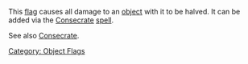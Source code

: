 This [flag](:Category:_Object_Flags.md "wikilink") causes all damage to
an [object](:Category:_Objects.md "wikilink") with it to be halved. It
can be added via the [Consecrate](Consecrate.md "wikilink")
[spell](:Category:_Spells.md "wikilink").

See also [Consecrate](Consecrate.md "wikilink").

[Category: Object Flags](Category:_Object_Flags "wikilink")
